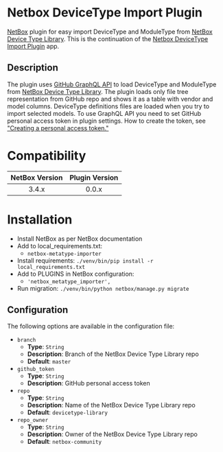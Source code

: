 # Netbox DeviceType Import Plugin
[NetBox](https://github.com/netbox-community/netbox) plugin for easy import DeviceType and ModuleType from [NetBox Device Type Library](https://github.com/netbox-community/devicetype-library). This is the continuation of the [Netbox DeviceType Import Plugin](https://github.com/k01ek/netbox-devicetype-importer) app.

## Description
The plugin uses [GitHub GraphQL API](https://docs.github.com/en/graphql) to load DeviceType and ModuleType from [NetBox Device Type Library](https://github.com/netbox-community/devicetype-library). The plugin loads only file tree representation from GitHub repo and shows it as a table with vendor and model columns. DeviceType definitions files are loaded when you try to import selected models.
To use GraphQL API you need to set GitHub personal access token in plugin settings. How to create the token, see ["Creating a personal access token."](https://docs.github.com/en/github/authenticating-to-github/creating-a-personal-access-token)

# Compatibility

|  NetBox Version  | Plugin Version |
|:----------------:|:--------------:|
|      3.4.x       |     0.0.x      |

# Installation

* Install NetBox as per NetBox documentation
* Add to local_requirements.txt:
  * `netbox-metatype-importer`
* Install requirements: `./venv/bin/pip install -r local_requirements.txt`
* Add to PLUGINS in NetBox configuration:
  * `'netbox_metatype_importer',`
* Run migration: `./venv/bin/python netbox/manage.py migrate`

## Configuration

The following options are available in the configuration file:

- `branch`
  - __Type__: `String`
  - __Description__: Branch of the NetBox Device Type Library repo
  - __Default__: `master`
- `github_token`
  - __Type__: `String`
  - __Description__: GitHub personal access token
- `repo`
  - __Type__: `String`
  - __Description__: Name of the NetBox Device Type Library repo
  - __Default__: `devicetype-library`
- `repo_owner`
  - __Type__: `String`
  - __Description__: Owner of the NetBox Device Type Library repo
  - __Default__: `netbox-community`
